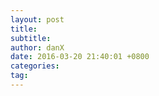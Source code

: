 ```yaml
---
layout: post
title: 
subtitle: 
author: danX
date: 2016-03-20 21:40:01 +0800
categories: 
tag: 
---
```

